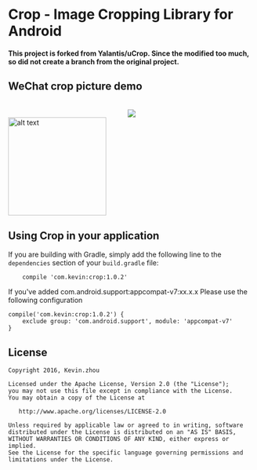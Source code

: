# Crop - Image Cropping Library for Android

#### This project is forked from Yalantis/uCrop. Since the modified too much, so did not create a branch from the original project.

## WeChat crop picture demo
<br/>
<div align="center"><img src="https://raw.githubusercontent.com/xuehuayous/Android-Crop/master/wechat_demo.gif" /></div>

<img src="https://d13yacurqjgara.cloudfront.net/users/221935/screenshots/2474295/animation.gif" alt="alt text" style="width:200;height:200">

## Using Crop in your application

If you are building with Gradle, simply add the following line to the `dependencies` section of your `build.gradle` file:

```
	compile 'com.kevin:crop:1.0.2'
```

If you've added com.android.support:appcompat-v7:xx.x.x Please use the following configuration

    compile('com.kevin:crop:1.0.2') {
        exclude group: 'com.android.support', module: 'appcompat-v7'
    }


## License

    Copyright 2016, Kevin.zhou

    Licensed under the Apache License, Version 2.0 (the "License");
    you may not use this file except in compliance with the License.
    You may obtain a copy of the License at

       http://www.apache.org/licenses/LICENSE-2.0

    Unless required by applicable law or agreed to in writing, software
    distributed under the License is distributed on an "AS IS" BASIS,
    WITHOUT WARRANTIES OR CONDITIONS OF ANY KIND, either express or implied.
    See the License for the specific language governing permissions and
    limitations under the License.
